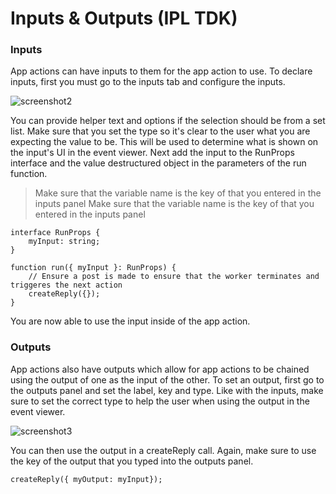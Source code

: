 
# Inputs & Outputs (IPL TDK)




###  


### Inputs

App actions can have inputs to them for the app action to use. To declare inputs, first you must go to the inputs tab and configure the inputs.

![screenshot2](https://docs.toca.io/hs-fs/hubfs/book%20of%20toca%20images/IPL/IPL%20TDK/screenshot2.png?width=688&name=screenshot2.png) 

 
You can provide helper text and options if the selection should be from a set list. Make sure that you set the type so it\'s clear to the user what you are expecting the value to be. This will be used to determine what is shown on the input\'s UI in the event viewer.
Next add the input to the RunProps interface and the value destructured object in the parameters of the run function.
>  Make sure that the variable name is the key of that you entered in the inputs panel 
Make sure that the variable name is the key of that you entered in the inputs panel

```
interface RunProps {
    myInput: string;
}

function run({ myInput }: RunProps) {
    // Ensure a post is made to ensure that the worker terminates and triggeres the next action
    createReply({});
}
```















You are now able to use the input inside of the app action.

###  


### Outputs


App actions also have outputs which allow for app actions to be chained using the output of one as the input of the other.
To set an output, first go to the outputs panel and set the label, key and type. Like with the inputs, make sure to set the correct type to help the user when using the output in the event viewer.

![screenshot3](https://docs.toca.io/hs-fs/hubfs/book%20of%20toca%20images/IPL/IPL%20TDK/screenshot3.png?width=688&name=screenshot3.png) 

 
You can then use the output in a createReply call. Again, make sure to use the key of the output that you typed into the outputs panel.

```
createReply({ myOutput: myInput});
```

 
